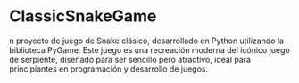 # ClassicSnakeGame
n proyecto de juego de Snake clásico, desarrollado en Python utilizando la biblioteca PyGame. Este juego es una recreación moderna del icónico juego de serpiente, diseñado para ser sencillo pero atractivo, ideal para principiantes en programación y desarrollo de juegos.
